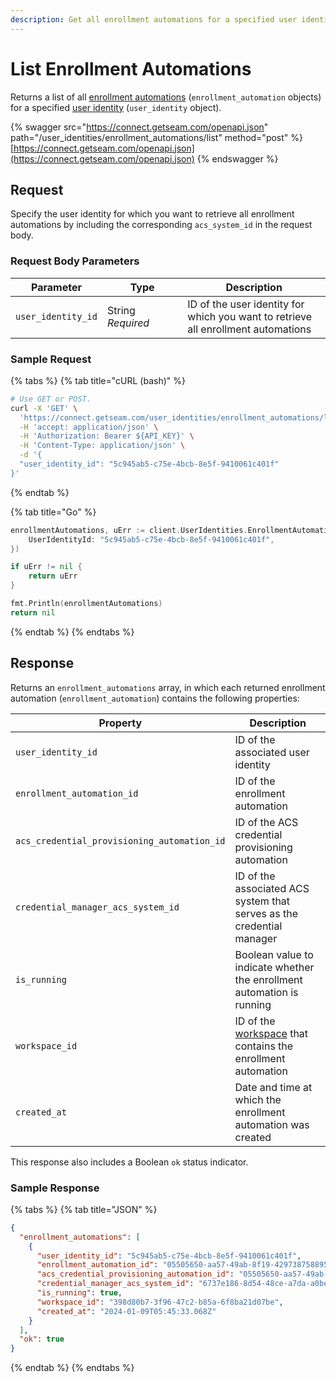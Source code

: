 ```yaml
---
description: Get all enrollment automations for a specified user identity
---
```


# List Enrollment Automations

Returns a list of all [enrollment automations](../../../products/mobile-access-in-development/issuing-mobile-credentials-from-an-access-control-system.md) (`enrollment_automation` objects) for a specified [user identity](../../../products/mobile-access-in-development/managing-mobile-app-user-accounts-with-user-identities.md#what-is-a-user-identity) (`user_identity` object).

{% swagger src="https://connect.getseam.com/openapi.json" path="/user_identities/enrollment_automations/list" method="post" %}
[https://connect.getseam.com/openapi.json](https://connect.getseam.com/openapi.json)
{% endswagger %}

## Request

Specify the user identity for which you want to retrieve all enrollment automations by including the corresponding `acs_system_id` in the request body.

### Request Body Parameters

<table><thead><tr><th>Parameter</th><th width="112.33333333333331">Type</th><th>Description</th></tr></thead><tbody><tr><td><code>user_identity_id</code></td><td>String<br><em>Required</em></td><td>ID of the user identity for which you want to retrieve all enrollment automations</td></tr></tbody></table>

### Sample Request

{% tabs %}
{% tab title="cURL (bash)" %}
```bash
# Use GET or POST.
curl -X 'GET' \
  'https://connect.getseam.com/user_identities/enrollment_automations/list' \
  -H 'accept: application/json' \
  -H 'Authorization: Bearer ${API_KEY}' \
  -H 'Content-Type: application/json' \
  -d '{
  "user_identity_id": "5c945ab5-c75e-4bcb-8e5f-9410061c401f"
}'
```
{% endtab %}

{% tab title="Go" %}
```go
enrollmentAutomations, uErr := client.UserIdentities.EnrollmentAutomations.List(context.Background(), &useridentities.EnrollmentAutomationsListRequest{
    UserIdentityId: "5c945ab5-c75e-4bcb-8e5f-9410061c401f",
})

if uErr != nil {
    return uErr
}

fmt.Println(enrollmentAutomations)
return nil
```
{% endtab %}
{% endtabs %}

## Response

Returns an `enrollment_automations` array, in which each returned enrollment automation (`enrollment_automation`) contains the following properties:

<table><thead><tr><th width="310">Property</th><th>Description</th></tr></thead><tbody><tr><td><code>user_identity_id</code></td><td>ID of the associated user identity</td></tr><tr><td><code>enrollment_automation_id</code></td><td>ID of the enrollment automation</td></tr><tr><td><code>acs_credential_provisioning_automation_id</code></td><td>ID of the ACS credential provisioning automation</td></tr><tr><td><code>credential_manager_acs_system_id</code></td><td>ID of the associated ACS system that serves as the credential manager</td></tr><tr><td><code>is_running</code></td><td>Boolean value to indicate whether the enrollment automation is running</td></tr><tr><td><code>workspace_id</code></td><td>ID of the <a href="../../../core-concepts/workspaces/">workspace</a> that contains the enrollment automation</td></tr><tr><td><code>created_at</code></td><td>Date and time at which the enrollment automation was created</td></tr></tbody></table>

This response also includes a Boolean `ok` status indicator.

### Sample Response

{% tabs %}
{% tab title="JSON" %}
```json
{
  "enrollment_automations": [
    {
      "user_identity_id": "5c945ab5-c75e-4bcb-8e5f-9410061c401f",
      "enrollment_automation_id": "05505650-aa57-49ab-8f19-429738758895",
      "acs_credential_provisioning_automation_id": "05505650-aa57-49ab-8f19-429738758895",
      "credential_manager_acs_system_id": "6737e186-8d54-48ce-a7da-a0be4d252172",
      "is_running": true,
      "workspace_id": "398d80b7-3f96-47c2-b85a-6f8ba21d07be",
      "created_at": "2024-01-09T05:45:33.068Z"
    }
  ],
  "ok": true
}
```
{% endtab %}
{% endtabs %}
